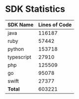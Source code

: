# SDK Statistics

| SDK Name | Lines of Code |
| -------- | ------------- |
| java | 116187 |
| ruby | 57442 |
| python | 153718 |
| typescript | 27910 |
| php | 125509 |
| go | 95078 |
| swift | 27377 |
| **Total** | 603221 |
